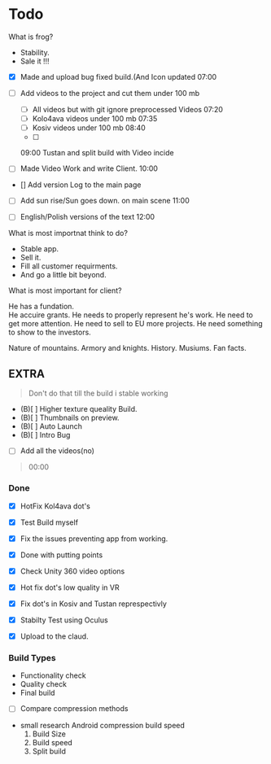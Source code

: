 # Todo 

What is frog?

- Stability. 
- Sale it !!!


- [x] Made and upload bug fixed build.(And Icon updated
07:00 

- [ ] Add videos to the project and cut them under 100 mb
	- [ ] All videos but with git ignore preprocessed Videos
	07:20
	- [ ] Kolo4ava videos under 100 mb
	07:35 
	- [ ] Kosiv videos under 100 mb
	08:40 
	- [ ]
	09:00 Tustan and split build with Video incide

-[ ]  Made Video Work and write Client.
10:00 



- [] Add version Log to the main page


- [ ] Add sun rise/Sun goes down. on main scene
11:00 
- [ ] English/Polish versions of the text
12:00 




What is most importnat think to do?

- Stable app.
- Sell it.
- Fill all customer requirments.
- And go a little bit beyond.

What is most important for client?
 
He has a fundation.  
He accuire grants.
He needs to properly represent he's work.
He need to get more attention.
He need to sell to EU more projects.
He need something to show to the investors.

Nature of mountains.
Armory and knights.
History.
Musiums.
Fan facts.

## EXTRA

> Don't do that till the build i stable working

- (B)[ ] Higher texture queality Build. 
- (B)[ ] Thumbnails on preview.
- (B)[ ] Auto Launch
- (B)[ ] Intro Bug

- [ ] Add all the videos(no)
> 00:00  

### Done

- [x] HotFix Kol4ava dot's 
- [x] Test Build myself
- [x] Fix the issues preventing app from working.

- [x] Done with putting points
- [x] Check Unity 360 video options
- [x] Hot fix dot's low quality in VR
- [x] Fix dot's in Kosiv and Tustan represpectivly
- [x] Stabilty Test using Oculus 
- [x] Upload to the claud.



### Build Types

- Functionality check
- Quality check 
- Final build



- [ ] Compare compression methods 
 - small research Android compression build speed
	1. Build Size
	2. Build speed
	3. Split build
